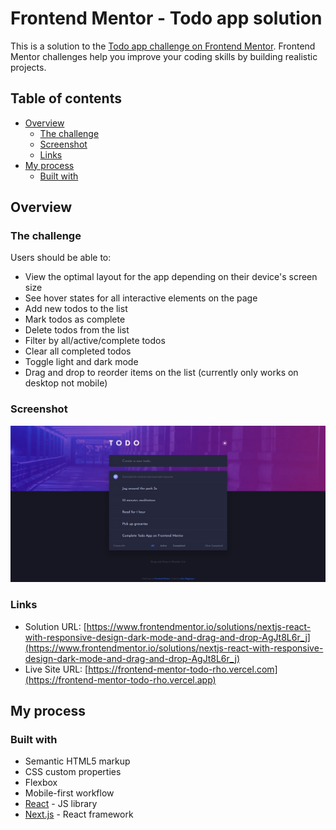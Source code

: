 # Frontend Mentor - Todo app solution

This is a solution to the [Todo app challenge on Frontend Mentor](https://www.frontendmentor.io/challenges/todo-app-Su1_KokOW). Frontend Mentor challenges help you improve your coding skills by building realistic projects. 

## Table of contents

- [Overview](#overview)
  - [The challenge](#the-challenge)
  - [Screenshot](#screenshot)
  - [Links](#links)
- [My process](#my-process)
  - [Built with](#built-with)

## Overview

### The challenge

Users should be able to:

- View the optimal layout for the app depending on their device's screen size
- See hover states for all interactive elements on the page
- Add new todos to the list
- Mark todos as complete
- Delete todos from the list
- Filter by all/active/complete todos
- Clear all completed todos
- Toggle light and dark mode
- Drag and drop to reorder items on the list (currently only works on desktop not mobile)

### Screenshot

![](./screenshot.png)

### Links

- Solution URL: [https://www.frontendmentor.io/solutions/nextjs-react-with-responsive-design-dark-mode-and-drag-and-drop-AgJt8L6r_j](https://www.frontendmentor.io/solutions/nextjs-react-with-responsive-design-dark-mode-and-drag-and-drop-AgJt8L6r_j)
- Live Site URL: [https://frontend-mentor-todo-rho.vercel.com](https://frontend-mentor-todo-rho.vercel.app)

## My process

### Built with

- Semantic HTML5 markup
- CSS custom properties
- Flexbox
- Mobile-first workflow
- [React](https://reactjs.org/) - JS library
- [Next.js](https://nextjs.org/) - React framework